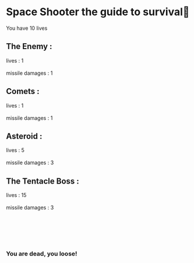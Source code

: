 ﻿# Space Shooter the guide to survival👾

You have 10 lives

## The Enemy :
lives : 1
<br/><br/>
missile damages : 1

## Comets :
lives : 1
<br/><br/>
missile damages : 1

## Asteroid :
lives : 5
<br/><br/>
missile damages : 3
 
## The Tentacle Boss :
lives : 15
<br/><br/>
missile damages : 3
<br/><br/><br/><br/><br/><br/>

### You are dead, you loose!
